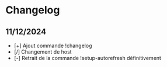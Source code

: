 # Changelog

## 11/12/2024
- [+] Ajout commande !changelog
- [/] Changement de host
- [-] Retrait de la commande !setup-autorefresh définitivement
